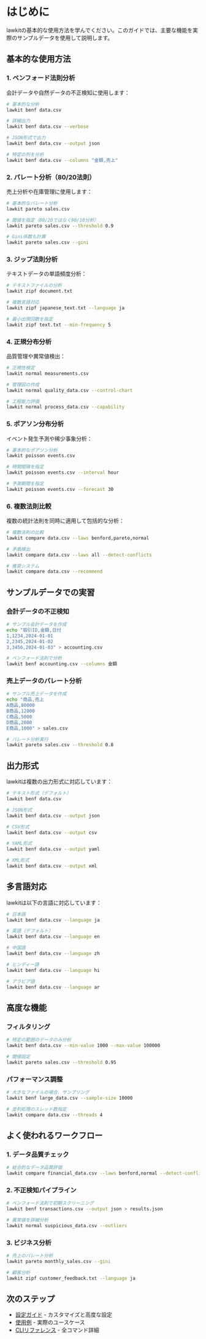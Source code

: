 # はじめに

lawkitの基本的な使用方法を学んでください。このガイドでは、主要な機能を実際のサンプルデータを使用して説明します。

## 基本的な使用方法

### 1. ベンフォード法則分析

会計データや自然データの不正検知に使用します：

```bash
# 基本的な分析
lawkit benf data.csv

# 詳細出力
lawkit benf data.csv --verbose

# JSON形式で出力
lawkit benf data.csv --output json

# 特定の列を分析
lawkit benf data.csv --columns "金額,売上"
```

### 2. パレート分析（80/20法則）

売上分析や在庫管理に使用します：

```bash
# 基本的なパレート分析
lawkit pareto sales.csv

# 閾値を指定（80/20ではなく90/10分析）
lawkit pareto sales.csv --threshold 0.9

# Gini係数も計算
lawkit pareto sales.csv --gini
```

### 3. ジップ法則分析

テキストデータの単語頻度分析：

```bash
# テキストファイルの分析
lawkit zipf document.txt

# 複数言語対応
lawkit zipf japanese_text.txt --language ja

# 最小出現回数を指定
lawkit zipf text.txt --min-frequency 5
```

### 4. 正規分布分析

品質管理や異常値検出：

```bash
# 正規性検定
lawkit normal measurements.csv

# 管理図の作成
lawkit normal quality_data.csv --control-chart

# 工程能力評価
lawkit normal process_data.csv --capability
```

### 5. ポアソン分布分析

イベント発生予測や稀少事象分析：

```bash
# 基本的なポアソン分析
lawkit poisson events.csv

# 時間間隔を指定
lawkit poisson events.csv --interval hour

# 予測期間を指定
lawkit poisson events.csv --forecast 30
```

### 6. 複数法則比較

複数の統計法則を同時に適用して包括的な分析：

```bash
# 複数法則の比較
lawkit compare data.csv --laws benford,pareto,normal

# 矛盾検出
lawkit compare data.csv --laws all --detect-conflicts

# 推奨システム
lawkit compare data.csv --recommend
```

## サンプルデータでの実習

### 会計データの不正検知

```bash
# サンプル会計データを作成
echo "取引ID,金額,日付
1,1234,2024-01-01
2,2345,2024-01-02
3,3456,2024-01-03" > accounting.csv

# ベンフォード法則で分析
lawkit benf accounting.csv --columns 金額
```

### 売上データのパレート分析

```bash
# サンプル売上データを作成
echo "商品,売上
A商品,80000
B商品,12000
C商品,5000
D商品,2000
E商品,1000" > sales.csv

# パレート分析実行
lawkit pareto sales.csv --threshold 0.8
```

## 出力形式

lawkitは複数の出力形式に対応しています：

```bash
# テキスト形式（デフォルト）
lawkit benf data.csv

# JSON形式
lawkit benf data.csv --output json

# CSV形式
lawkit benf data.csv --output csv

# YAML形式
lawkit benf data.csv --output yaml

# XML形式
lawkit benf data.csv --output xml
```

## 多言語対応

lawkitは以下の言語に対応しています：

```bash
# 日本語
lawkit benf data.csv --language ja

# 英語（デフォルト）
lawkit benf data.csv --language en

# 中国語
lawkit benf data.csv --language zh

# ヒンディー語
lawkit benf data.csv --language hi

# アラビア語
lawkit benf data.csv --language ar
```

## 高度な機能

### フィルタリング

```bash
# 特定の範囲のデータのみ分析
lawkit benf data.csv --min-value 1000 --max-value 100000

# 閾値設定
lawkit pareto sales.csv --threshold 0.95
```

### パフォーマンス調整

```bash
# 大きなファイルの場合、サンプリング
lawkit benf large_data.csv --sample-size 10000

# 並列処理のスレッド数指定
lawkit compare data.csv --threads 4
```

## よく使われるワークフロー

### 1. データ品質チェック
```bash
# 総合的なデータ品質評価
lawkit compare financial_data.csv --laws benford,normal --detect-conflicts
```

### 2. 不正検知パイプライン
```bash
# ベンフォード法則で初期スクリーニング
lawkit benf transactions.csv --output json > results.json

# 異常値を詳細分析
lawkit normal suspicious_data.csv --outliers
```

### 3. ビジネス分析
```bash
# 売上のパレート分析
lawkit pareto monthly_sales.csv --gini

# 顧客分析
lawkit zipf customer_feedback.txt --language ja
```

## 次のステップ

- [設定ガイド](configuration_ja.md) - カスタマイズと高度な設定
- [使用例](examples_ja.md) - 実際のユースケース
- [CLIリファレンス](../reference/cli-reference_ja.md) - 全コマンド詳細